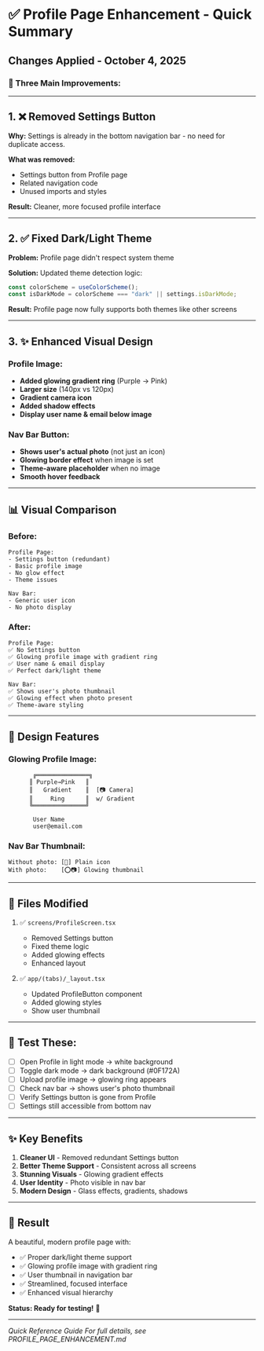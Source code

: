 # ✅ Profile Page Enhancement - Quick Summary

## Changes Applied - October 4, 2025

### 🎯 Three Main Improvements:

---

## 1. ❌ Removed Settings Button

**Why:** Settings is already in the bottom navigation bar - no need for duplicate access.

**What was removed:**

- Settings button from Profile page
- Related navigation code
- Unused imports and styles

**Result:** Cleaner, more focused profile interface

---

## 2. ✅ Fixed Dark/Light Theme

**Problem:** Profile page didn't respect system theme

**Solution:** Updated theme detection logic:

```typescript
const colorScheme = useColorScheme();
const isDarkMode = colorScheme === "dark" || settings.isDarkMode;
```

**Result:** Profile page now fully supports both themes like other screens

---

## 3. ✨ Enhanced Visual Design

### Profile Image:

- **Added glowing gradient ring** (Purple → Pink)
- **Larger size** (140px vs 120px)
- **Gradient camera icon**
- **Added shadow effects**
- **Display user name & email below image**

### Nav Bar Button:

- **Shows user's actual photo** (not just an icon)
- **Glowing border effect** when image is set
- **Theme-aware placeholder** when no image
- **Smooth hover feedback**

---

## 📊 Visual Comparison

### Before:

```
Profile Page:
- Settings button (redundant)
- Basic profile image
- No glow effect
- Theme issues

Nav Bar:
- Generic user icon
- No photo display
```

### After:

```
Profile Page:
✅ No Settings button
✅ Glowing profile image with gradient ring
✅ User name & email display
✅ Perfect dark/light theme

Nav Bar:
✅ Shows user's photo thumbnail
✅ Glowing effect when photo present
✅ Theme-aware styling
```

---

## 🎨 Design Features

### Glowing Profile Image:

```
       ╔═══════════════╗
      ║ Purple→Pink   ║
      ║   Gradient    ║  [📷 Camera]
      ║     Ring      ║  w/ Gradient
      ╚═══════════════╝

       User Name
       user@email.com
```

### Nav Bar Thumbnail:

```
Without photo: [👤] Plain icon
With photo:    [⭕📷] Glowing thumbnail
```

---

## 📁 Files Modified

1. ✅ `screens/ProfileScreen.tsx`

   - Removed Settings button
   - Fixed theme logic
   - Added glowing effects
   - Enhanced layout

2. ✅ `app/(tabs)/_layout.tsx`
   - Updated ProfileButton component
   - Added glowing styles
   - Show user thumbnail

---

## 🧪 Test These:

- [ ] Open Profile in light mode → white background
- [ ] Toggle dark mode → dark background (#0F172A)
- [ ] Upload profile image → glowing ring appears
- [ ] Check nav bar → shows user's photo thumbnail
- [ ] Verify Settings button is gone from Profile
- [ ] Settings still accessible from bottom nav

---

## ✨ Key Benefits

1. **Cleaner UI** - Removed redundant Settings button
2. **Better Theme Support** - Consistent across all screens
3. **Stunning Visuals** - Glowing gradient effects
4. **User Identity** - Photo visible in nav bar
5. **Modern Design** - Glass effects, gradients, shadows

---

## 🎯 Result

A beautiful, modern profile page with:

- ✅ Proper dark/light theme support
- ✅ Glowing profile image with gradient ring
- ✅ User thumbnail in navigation bar
- ✅ Streamlined, focused interface
- ✅ Enhanced visual hierarchy

**Status: Ready for testing!** 🚀

---

_Quick Reference Guide_
_For full details, see PROFILE_PAGE_ENHANCEMENT.md_
